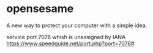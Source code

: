 # opensesame
A new way to protect your computer with a simple idea.

service port 7076  whish is unassigned by IANA
https://www.speedguide.net/port.php?port=7076#
